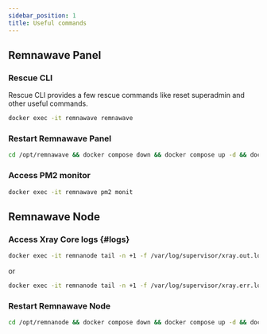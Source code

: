 ```yaml
---
sidebar_position: 1
title: Useful commands
---
```


## Remnawave Panel

### Rescue CLI

Rescue CLI provides a few rescue commands like reset superadmin and other useful commands.

```bash
docker exec -it remnawave remnawave
```

### Restart Remnawave Panel

```bash
cd /opt/remnawave && docker compose down && docker compose up -d && docker compose logs -f -t
```

### Access PM2 monitor

```bash
docker exec -it remnawave pm2 monit
```

## Remnawave Node

### Access Xray Core logs {#logs}

```bash
docker exec -it remnanode tail -n +1 -f /var/log/supervisor/xray.out.log
```

or

```bash
docker exec -it remnanode tail -n +1 -f /var/log/supervisor/xray.err.log
```

### Restart Remnawave Node

```bash
cd /opt/remnanode && docker compose down && docker compose up -d && docker compose logs -f -t
```
